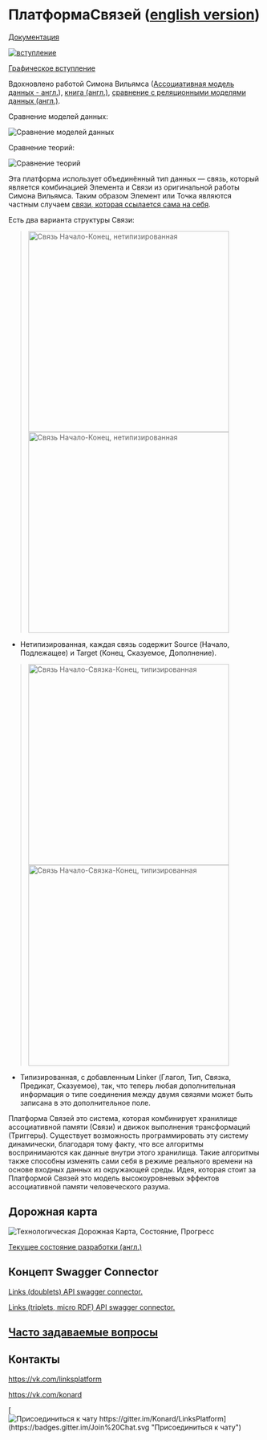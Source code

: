 # ПлатформаСвязей ([english version](https://github.com/Konard/LinksPlatform/blob/master/README.md))

[Документация](http://linksplatform.github.io/Documentation)

[![вступление](https://raw.githubusercontent.com/LinksPlatform/Documentation/master/doc/Intro/intro-animation-500.gif "вступление")](https://github.com/Konard/LinksPlatform/wiki/%D0%9E-%D1%82%D0%BE%D0%BC,-%D0%BA%D0%B0%D0%BA-%D0%B2%D1%81%D1%91-%D0%BD%D0%B0%D1%87%D0%B8%D0%BD%D0%B0%D0%BB%D0%BE%D1%81%D1%8C)

[Графическое вступление](https://github.com/Konard/LinksPlatform/wiki/%D0%9E-%D1%82%D0%BE%D0%BC,-%D0%BA%D0%B0%D0%BA-%D0%B2%D1%81%D1%91-%D0%BD%D0%B0%D1%87%D0%B8%D0%BD%D0%B0%D0%BB%D0%BE%D1%81%D1%8C)

Вдохновлено работой Симона Вильямса ([Ассоциативная модель данных - англ.](https://en.wikipedia.org/w/index.php?title=Associative_model_of_data&oldid=888223180)), [книга (англ.)](http://www.sentences.com/docs/other_docs/AMD.pdf), [сравнение с реляционными моделями данных (англ.)](http://iacis.org/iis/2009/P2009_1301.pdf).

Сравнение моделей данных:

![Сравнение моделей данных](https://github.com/LinksPlatform/Documentation/raw/master/doc/ModelsComparison/relational_model_vs_associative_model_vs_links_ru.png)

Сравнение теорий:

![Сравнение теорий](https://github.com/LinksPlatform/Documentation/raw/master/doc/TheoriesComparison/theories_comparison_ru.png)

Эта платформа использует объединённый тип данных — связь, который является комбинацией Элемента и Связи из оригинальной работы Симона Вильямса. Таким образом Элемент или Точка являются частным случаем [связи, которая ссылается сама на себя](http://linksplatform.github.io/itself.html).

Есть два варианта структуры Связи:

> <img src="https://raw.githubusercontent.com/LinksPlatform/Documentation/master/doc/ST.png" width="400" title="Связь Начало-Конец, нетипизированная" alt="Связь Начало-Конец, нетипизированная" />
> <img src="https://raw.githubusercontent.com/LinksPlatform/Documentation/master/doc/ST-dots.png" width="400" title="Связь Начало-Конец, нетипизированная" alt="Связь Начало-Конец, нетипизированная" />

- Нетипизированная, каждая связь содержит Source (Начало, Подлежащее) и Target (Конец, Сказуемое, Дополнение).

> <img src="https://raw.githubusercontent.com/LinksPlatform/Documentation/master/doc/SLT.png" width="400" title="Связь Начало-Связка-Конец, типизированная" alt="Связь Начало-Связка-Конец, типизированная" />
> <img src="https://raw.githubusercontent.com/LinksPlatform/Documentation/master/doc/SLT-dots.png" width="400" title="Связь Начало-Связка-Конец, типизированная" alt="Связь Начало-Связка-Конец, типизированная" />

- Типизированная, с добавленным Linker (Глагол, Тип, Связка, Предикат, Сказуемое), так, что теперь любая дополнительная информация о типе соединения между двумя связями может быть записана в это дополнительное поле.

Платформа Связей это система, которая комбинирует хранилище ассоциативной памяти (Связи) и движок выполнения трансформаций (Триггеры). Существует возможность программировать эту систему динамически, благодаря тому факту, что все алгоритмы воспринимаются как данные внутри этого хранилища. Такие алгоритмы также способны изменять сами себя в режиме реального времени на основе входных данных из окружающей среды. Идея, которая стоит за Платформой Связей это модель высокоуровневых эффектов ассоциативной памяти человеческого разума.

## Дорожная карта
![Технологическая Дорожная Карта, Состояние, Прогресс](https://raw.githubusercontent.com/LinksPlatform/Documentation/master/doc/RoadMap-status-ru.png "Технологическая Дорожная Карта, Состояние, Прогресс")

[Текущее состояние разработки (англ.)](https://github.com/Konard/LinksPlatform/milestones)

## Концепт Swagger Connector

[Links (doublets) API swagger connector.](https://gist.github.com/Konard/c76f9948bb25a0d7aff1)

[Links (triplets, micro RDF) API swagger connector.](https://gist.github.com/Konard/e6a0bff583bbca4d452b)

## [Часто задаваемые вопросы](https://github.com/Konard/LinksPlatform/wiki/%D0%A7%D0%90%D0%92%D0%9E)

## Контакты

https://vk.com/linksplatform

https://vk.com/konard

[![Присоединиться к чату https://gitter.im/Konard/LinksPlatform](https://badges.gitter.im/Join%20Chat.svg "Присоединиться к чату")](https://gitter.im/Konard/LinksPlatform?utm_source=badge&utm_medium=badge&utm_campaign=pr-badge&utm_content=badge)
